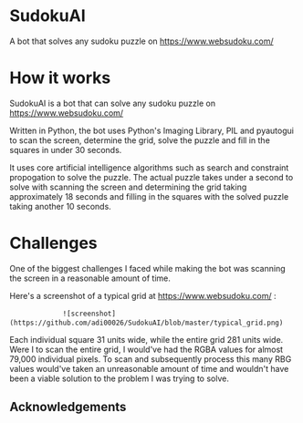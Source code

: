 # SudokuAI
A bot that solves any sudoku puzzle on https://www.websudoku.com/

# How it works

SudokuAI is a bot that can solve any sudoku puzzle on https://www.websudoku.com/

Written in Python, the bot uses Python's Imaging Library, PIL and pyautogui to scan the screen, determine the grid, solve the puzzle
and fill in the squares in under 30 seconds.

It uses core artificial intelligence algorithms such as search and constraint propogation to solve the puzzle. The actual puzzle takes under
a second to solve with scanning the screen and determining the grid taking approximately 18 seconds and filling in the squares with the solved puzzle taking another 10 seconds.

# Challenges

One of the biggest challenges I faced while making the bot was scanning the screen in a reasonable amount of time. 

Here's a screenshot of a typical grid at https://www.websudoku.com/ :

                 ![screenshot](https://github.com/adi00026/SudokuAI/blob/master/typical_grid.png)

Each individual square 31 units wide, while the entire grid 281 units wide. Were I to scan the entire grid, I would've had the RGBA values for almost 79,000 individual pixels. To scan and subsequently process this many RBG values would've taken an unreasonable amount of time and wouldn't have been a viable solution to the problem I was trying to solve. 

## Acknowledgements

